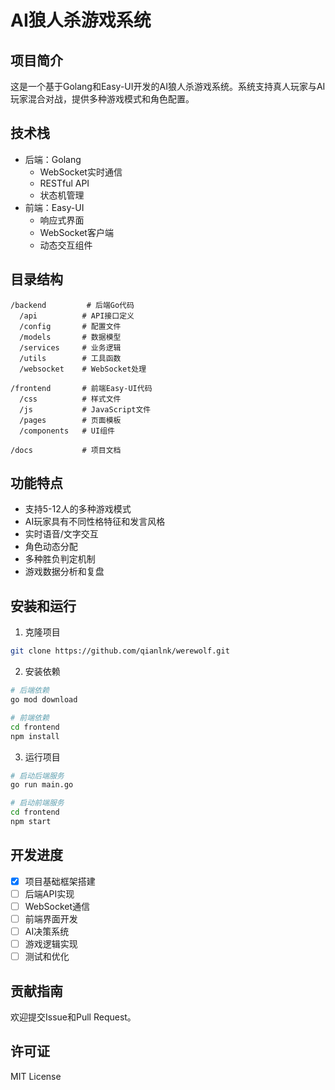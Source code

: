 # AI狼人杀游戏系统

## 项目简介
这是一个基于Golang和Easy-UI开发的AI狼人杀游戏系统。系统支持真人玩家与AI玩家混合对战，提供多种游戏模式和角色配置。

## 技术栈
- 后端：Golang
  - WebSocket实时通信
  - RESTful API
  - 状态机管理
- 前端：Easy-UI
  - 响应式界面
  - WebSocket客户端
  - 动态交互组件

## 目录结构
```
/backend         # 后端Go代码
  /api          # API接口定义
  /config       # 配置文件
  /models       # 数据模型
  /services     # 业务逻辑
  /utils        # 工具函数
  /websocket    # WebSocket处理

/frontend       # 前端Easy-UI代码
  /css          # 样式文件
  /js           # JavaScript文件
  /pages        # 页面模板
  /components   # UI组件

/docs           # 项目文档
```

## 功能特点
- 支持5-12人的多种游戏模式
- AI玩家具有不同性格特征和发言风格
- 实时语音/文字交互
- 角色动态分配
- 多种胜负判定机制
- 游戏数据分析和复盘

## 安装和运行
1. 克隆项目
```bash
git clone https://github.com/qianlnk/werewolf.git
```

2. 安装依赖
```bash
# 后端依赖
go mod download

# 前端依赖
cd frontend
npm install
```

3. 运行项目
```bash
# 启动后端服务
go run main.go

# 启动前端服务
cd frontend
npm start
```

## 开发进度
- [x] 项目基础框架搭建
- [ ] 后端API实现
- [ ] WebSocket通信
- [ ] 前端界面开发
- [ ] AI决策系统
- [ ] 游戏逻辑实现
- [ ] 测试和优化

## 贡献指南
欢迎提交Issue和Pull Request。

## 许可证
MIT License